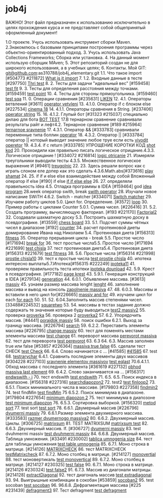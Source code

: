 # job4j
ВАЖНО! Этот файл предназначен к использованию исключительно в целях прохождения курса и 
не представляет собой общепринятый оформленный документ!

1.О проекте. Учусь использовать инструмент сборки Maven. 
2.Знакомлюсь с базовыми принципами построения программы через объектно-ориентированный подход.
3. Учусь использовать Java Collections Frameworks;
   Сборка или установка.
4. На данный момент использую сборщик MAven;
5. Этот репозиторий создан не для широкого использования, а в учебных целях;
6. Контакты. Мой GIT: git@github.com:as310788/job4j_elementary.git
   1.1. Что такое import [#504773 #211872]
   [What is it import](https://github.com/as310788/job4j_elementary/blob/master/images/import.png)
7. 1.2. Входные данные в тесте [#297750]
   [Thri test](https://github.com/as310788/job4j_elementary/blob/master/images/test.png)
8. 2. Тесты для задачи "идеальный вес" [#159458]
[test fit](https://github.com/as310788/job4j_elementary/blob/master/images/testa.png)
9. 3. Тесты для определения расстояния между точками. [#159459]
[test point](https://github.com/as310788/job4j_elementary/blob/master/images/test%20point.png)
10. 4. Тесты для стороны прямоугольника. [#159460]
[test sqa](https://github.com/as310788/job4j_elementary/blob/master/images/test%20sqa.png)
11. 0. Операции сравнения [#235631]
[LIKEN](https://github.com/as310788/job4j_elementary/blob/master/images/liken.png)
12. 4.1. Операторы ветвлений [#3611]
[operator vetvleni](https://github.com/as310788/job4j_elementary/blob/master/images/%D0%9E%D0%BF%D0%B5%D1%80%D0%B0%D1%82%D0%BE%D1%80%D1%8B%20%D0%B2%D0%B5%D1%82%D0%B2%D0%BB%D0%B5%D0%BD%D0%B8%D0%B9.png)
13. 4.1.0. Оператор if с блоком else [#227534]
[cinema 18](https://github.com/as310788/job4j_elementary/blob/master/images/cinema.png)
14. 4.1.1. Операторы сравнения в String. [#237406]
[operator string](https://github.com/as310788/job4j_elementary/blob/master/images/%D0%9E%D0%BF%D0%B5%D1%80%D0%B0%D1%82%D0%BE%D1%80%D1%8B%20%D1%81%D1%80%D0%B0%D0%B2%D0%BD%D0%B5%D0%BD%D0%B8%D1%8F%20%D0%B2%20String.png)
15. 
16. 4.1.2. Глупый бот [#31323 #215037] специально днлаю для бота
[BOT TEST](https://github.com/as310788/job4j_elementary/blob/master/images/BOTTEST.png)
17.В тернарном сравнение сравнивали результаты райт и лефт4.2. Тернарное сравнение [#189 #215964]
[ternarnoe sravnenie](https://github.com/as310788/job4j_elementary/blob/master/images/ternarurav.png)
17. 4.3.1. Оператор && [#333783] сравнивали переменные типа боллин
[operator](https://github.com/as310788/job4j_elementary/blob/master/images/games.png)
18. 4.3.2. Оператор || [#333784] оператор || который выводит значение любое труе если есть
[vivodit operetor](https://github.com/as310788/job4j_elementary/blob/master/images/club.png)
19. 4.3.4. if c return [#333785] УПРОЩЕНИЕ КОРОТКИ КОД
[shot kod](https://github.com/as310788/job4j_elementary/blob/master/images/shot%20kod.png)
20. Прохоидили как правильно писать логическое отрицание.4.3.3. Логическое отрицание ! [#334072 #216814]
[logic otricanie](https://github.com/as310788/job4j_elementary/blob/master/images/logicnot2.png)
21. Измеряли треугольники выводили тесты 4.3.5. Множественное логическое выражение И [#9461]
[treugolnic](https://github.com/as310788/job4j_elementary/blob/master/images/treugolnic.png)
22. 
23. Здесь решали вопрос как с играть слоном еле допер как это сделать 4.3.6.Math.abs[#373616]
[play shamat](https://github.com/as310788/job4j_elementary/blob/master/images/play%20che.png)
24. 
25. if if и else else взаимодействие между собой Вложенный оператор if else [#190]  if else
[if if else else]()
26. 
27. определяли правильность idea 4.5. Отладка программы в IDEA [#159464] god
[idea program](https://github.com/as310788/job4j_elementary/blob/master/images/resultat%20max.png)
28.week оператор swith, break
[swith operator](https://github.com/as310788/job4j_elementary/blob/master/images/week.png)
28. Изучали новое написание SWiTH 4.6.2. Switch - matcher [#334071]
[Switch matcher](https://github.com/as310788/job4j_elementary/blob/master/images/day%20week.png)
29. Изучаем работу циклов 5.0. Цикл for. Определение. [#3572]
[loop](https://github.com/as310788/job4j_elementary/blob/master/images/LoopFor.png)
30. Пример работы с циклами Counter 5.0.1. Сумма чисел. [#226416]
31. 
5.2. Создать программу, вычисляющую факториал. [#193 #221170]
[Factorial2](https://github.com/as310788/job4j_elementary/blob/master/images/factorial%202.png)
32. Создавали шахматную доску 5.3. Построить шахматную доску в псевдографике. [#13559]
[chess board](https://github.com/as310788/job4j_elementary/blob/master/images/CHESS%20Board.png)
33. 5.1. Подсчет суммы чётных чисел в диапазоне [#192]
[counter](https://github.com/as310788/job4j_elementary/blob/master/images/%D0%9F%D0%BE%D0%B4%D1%81%D1%87%D0%B5%D1%82%20%D1%81%D1%83%D0%BC%D0%BC%D1%8B%20%D1%87%D1%91%D1%82%D0%BD%D1%8B%D1%85.png)
34. расчет протеиновой диеты домирирование Ивана над Николаем 5.4. Протеиновая диета [#156313]
[fitness](https://github.com/as310788/job4j_elementary/blob/master/images/fitness.png)
35. Оператор прерывания цикла - break 5.5. Простое число [#171694]
[break for](https://github.com/as310788/job4j_elementary/blob/master/images/chekprime%20number.png)
36. тест простые числа5.5. Простое число [#171694 #221699]
[test chisla](https://github.com/as310788/job4j_elementary/blob/master/images/test%20prostie%20chisla.png)
37. тест протеиновая диета5.4. Протеиновая диета [#156313 #221679]
[test fitness](https://github.com/as310788/job4j_elementary/blob/master/images/fitnes%20test.png)
38. 
    5.6. Простые числа [#156314 #221998]
[prostie chisla10](https://github.com/as310788/job4j_elementary/blob/master/images/prime%20number%2010.png)
39. тест к простые числа
[test prostie chisla](https://github.com/as310788/job4j_elementary/blob/master/images/test%20prostie%20chisla2.png)
40. ипотека интересно выплаты5.7.Ипотека[#156315 #222249]
[ipoteka11](https://github.com/as310788/job4j_elementary/blob/master/images/ipoteka11.png)
41. проверяем правильность теста ипотеки
[ipoteka dounload](https://github.com/as310788/job4j_elementary/blob/master/images/%D0%B8%D0%BF%D0%BE%D1%82%D0%B5%D0%BA%D0%B0.png)
42. 5.9. Крест в псевдографике. [#177182]
[page krest](https://github.com/as310788/job4j_elementary/blob/master/images/kartinka.png)
43. 5.9.1. Генерация конструкций в IDEA [#279134]
[generation](https://github.com/as310788/job4j_elementary/blob/master/images/generation.png)
44. 6.0.1. Объявление массива. [#3613]
[massiv](https://github.com/as310788/job4j_elementary/blob/master/images/massiv.png)
45. узнаем размер массива lenght
[lenght](https://github.com/as310788/job4j_elementary/blob/master/images/lenght.png)
46. заполнение массива и вывод на консоль
[zapolnenie massiva](https://github.com/as310788/job4j_elementary/blob/master/images/zapolnenie%20massiva.png)
47. 
48. 6.0.3. Массивы и вставили в него цикл for[#226665]
[massiv and for](https://github.com/as310788/job4j_elementary/blob/master/images/massiv%20and%20for.png)
49. изучаем цикл for each
[for each](https://github.com/as310788/job4j_elementary/blob/master/images/%D1%86%D0%B8%D0%BA%D0%B4%20for%20each.png)
50. 
51. 
52. 6.04.Заполнить массив степенями чисел.[33488#224532]
[squaretwo](https://github.com/as310788/job4j_elementary/blob/master/images/%D1%81%D1%82%D0%B5%D0%BF%D0%B5%D0%BD%D1%8C%20%D0%BC%D0%B0%D1%81%D1%81%D0%B8%D0%B2.png)
53. 
54. массивы в тестах задание должно содержать те значения которые буду выводиться
[test2 massiv2](https://github.com/as310788/job4j_elementary/blob/master/images/test%20massiv2.png)
55. проверка
[proverka](https://github.com/as310788/job4j_elementary/blob/master/images/proverka.png)
56. проверка 2
[proverka2](https://github.com/as310788/job4j_elementary/blob/master/images/proverka%202.png)
57. 6.2. Упорядочить массив. [#4441]
[porajdok massiv](https://github.com/as310788/job4j_elementary/blob/master/images/%D0%A3%D0%BF%D0%BE%D1%80%D1%8F%D0%B4%D0%BE%D1%87%D0%B8%D1%82%D1%8C%20%D0%BC%D0%B0%D1%81%D1%81%D0%B8%D0%B2.png)
58. поиск ошибки 6.2.1. Выход за границу массива. [#226794]
[search](https://github.com/as310788/job4j_elementary/blob/master/images/%D0%BF%D0%BE%D0%B8%D1%81%D0%BA%20%D0%BE%D1%88%D0%B8%D0%B1%D0%BA%D0%B8.png)
59. 6.2.2. Переставить элементы массива [#226795]
[change massiv](https://github.com/as310788/job4j_elementary/blob/master/images/%D0%BF%D0%B5%D1%80%D0%B5%D1%81%D1%82%D0%B0%D0%BD%D0%BE%D0%B2%D0%BA%D0%B0%20%D1%8D%D0%BB%D0%B5%D0%BC%D0%B5%D0%BD%D1%82%D0%BE%D0%B2%20%D0%BC%D0%B0%D1%81%D1%81%D0%B8%D0%B2%D0%B0.png)
60. тест для поменять местами элементы массива
[test change](https://github.com/as310788/job4j_elementary/blob/master/images/test%20switcharay.png)
61. переворот массива
[perevorot massiva](https://github.com/as310788/job4j_elementary/blob/master/images/%D0%BF%D0%B5%D1%80%D0%B5%D0%B2%D0%BE%D1%80%D0%BE%D1%82%20%D0%BC%D0%B0%D1%81%D1%81%D0%B8%D0%B2%D0%B0.png)
62. тест для переворота
[test perevorot](https://github.com/as310788/job4j_elementary/blob/master/images/%D1%82%D0%B5%D1%81%D1%82%20%D0%BC%D0%B0%D1%81%D1%81%D0%B8%D0%B2%D0%B0.png)
63. 6.3
64. 6.3. Массив заполнен true или false [#53857 #226364]
[massiva true false](https://github.com/as310788/job4j_elementary/blob/master/images/6.3.%20%D0%9C%D0%B0%D1%81%D1%81%D0%B8%D0%B2%20%D0%B7%D0%B0%D0%BF%D0%BE%D0%BB%D0%BD%D0%B5%D0%BD%20true.png)
65. сделали тест CHECK
[test Check](https://github.com/as310788/job4j_elementary/blob/master/images/test%20chek.png)
66. 6.4. Слово начинается с ... [#41585]
[#41585](https://github.com/as310788/job4j_elementary/blob/master/images/araychar.png)
67. test
68. [testrarychar](https://github.com/as310788/job4j_elementary/blob/master/images/test%20araychar.png)
    6.4.1. Сравнить последние элементы двух массивов [#304228 #227103]
[sravnenie elementov massivov](https://github.com/as310788/job4j_elementary/blob/master/images/eqlast.png)
[test eqlast](https://github.com/as310788/job4j_elementary/blob/master/images/test%20equlast.png)
70.6.4.1.1. Обход массива с последнего элемента [#361619 #227132]
[obhod massiva last element](https://github.com/as310788/job4j_elementary/blob/master/images/public%20class%20printeventelements.png)
69. 6.4.2. Слово заканчивается на ... [#156317]
[endwswith - i](https://github.com/as310788/job4j_elementary/blob/master/images/%D0%B7%D0%B0%D0%BA%D0%B0%D0%BD%D1%87%D0%B8%D0%B2%D0%B0%D0%B5%D1%82%D1%81%D1%8F%20EndsWith%20-i.png)
70. тест endswith
[test endswith](https://github.com/as310788/job4j_elementary/blob/master/images/test%20endswith.png)
71. 
    6.5. 6.5. Поиск индекса в диапазоне. [#156318 #227316]
[searchdiapozon2](https://github.com/as310788/job4j_elementary/blob/master/images/findloop2.png)
72. test2
[test finloop2](https://github.com/as310788/job4j_elementary/blob/master/images/test%20finfloop2.png)
73. 6.5.1. Поиск минимального числа в массиве. [#179803 #227358]
[findmin2](https://github.com/as310788/job4j_elementary/blob/master/images/findMin%202.png)
74. test findMin
[test findMin](https://github.com/as310788/job4j_elementary/blob/master/images/test%20findMin.png)
75 6.5.2. Поиск минимума в диапазоне. [#179804 #227654]
[minimum diapozon 2](https://github.com/as310788/job4j_elementary/commit/7d8f0be7c86eed605c0fe398b56985287859d1c9)
75. тест минимума в диапозоне
[test minimum diapozon](https://github.com/as310788/job4j_elementary/blob/master/images/test%20minimum%20diapozon.png)
76. 6.5.3. Сортировка выборкой. [#156320]
[metod sort](https://github.com/as310788/job4j_elementary/blob/master/images/metod%20sort.png)
77. test sort
[test sort](https://github.com/as310788/job4j_elementary/blob/master/images/test%20sort.png)
78. 6.6.1. Двумерный массив [#226796]
[dvumerni massiv](https://github.com/as310788/job4j_elementary/blob/master/images/dvumerni%20masiiv.png)
79. 6.6.1.Размер элемента двухмерного массива.[#333583]
[razmer dvumernogo massiva2](https://github.com/as310788/job4j_elementary/blob/master/images/razmer%20dvumernogo%20massiva2.png)
80. 6.6.2. Двухмерный массив. Циклы. [#306725]
[matrixsum](https://github.com/as310788/job4j_elementary/blob/master/images/MatrixSum.png)
81. TEST MATRIXSUM
[matrixsum test](https://github.com/as310788/job4j_elementary/blob/master/images/test%20matrixum.png)
82. 6.6.3. Двухмерный массив. If. [#306727]
[dvumerni massiv](https://github.com/as310788/job4j_elementary/blob/master/images/dvumerni%20massiv2.png)
83. test dvuhmermi massiv
[test dvuhmerni massiv](https://github.com/as310788/job4j_elementary/blob/master/images/test%20dvuhmerni%20massiv.png)
84. 
6.6.8. Двухмерный массив. Таблица умножения. [#33491 #230002]
[tablica umnogenia size](https://github.com/as310788/job4j_elementary/blob/master/images/table%20size.png)
84. тест для таблицы умножения
[test table umnogenia](https://github.com/as310788/job4j_elementary/blob/master/images/test%20table%20umnoginia.png)
85. 6.7.1. Моно строка в матрице. [#214126]
[MATRIXCHECK](https://github.com/as310788/job4j_elementary/blob/master/images/MatrixCheck.png)
86. тест MATRIXCHECK
[testMatrixcheck](https://github.com/as310788/job4j_elementary/blob/master/images/test%20matrixcheck.png)
87. 6.7.2. Моно столбец в матрице. [#214127]
[monovertial](https://github.com/as310788/job4j_elementary/blob/master/images/monovertical2.png)
88. тест моновертикаль
[test monovertical](https://github.com/as310788/job4j_elementary/blob/master/images/test%20monovertical.png)
89. 6.7.2. Моно столбец в матрице. [#214127 #230325]
[test false](https://github.com/as310788/job4j_elementary/blob/master/images/test%20false.png)
90. 6.7.1. Моно строка в матрице. [#214126 #230324]
[test false2](https://github.com/as310788/job4j_elementary/blob/master/images/test%20false2.png)
91. 6.7.3. Массив из диагонали матрицы. [#214128]
[extractDiagonal](https://github.com/as310788/job4j_elementary/blob/master/images/extractDiagonal.png)
92. тест диагональ массив
[test extradiagonal](https://github.com/as310788/job4j_elementary/blob/master/images/test%20extradiagonal.png)
93. 
94. Выигрышные комбинации в сокобан [#53859]
[socoban2](https://github.com/as310788/job4j_elementary/blob/master/images/socoban2.png)
95. test socoban
[test socoban](https://github.com/as310788/job4j_elementary/blob/master/images/test%20socoban.png)
96. 
96.6.8. Дефрагментация массива [#225 #231439]
[defragment3](https://github.com/as310788/job4j_elementary/blob/master/images/defragment3.png)
97. Тест defragment
[test defragment](https://github.com/as310788/job4j_elementary/blob/master/images/test%20defragment.png)


